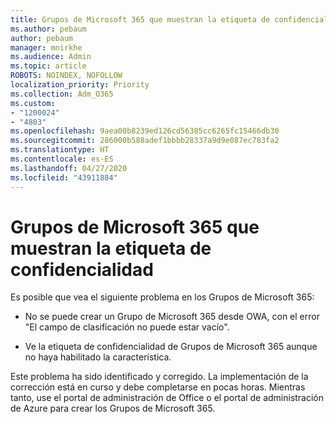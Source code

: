 ```yaml
---
title: Grupos de Microsoft 365 que muestran la etiqueta de confidencialidad
ms.author: pebaum
author: pebaum
manager: mnirkhe
ms.audience: Admin
ms.topic: article
ROBOTS: NOINDEX, NOFOLLOW
localization_priority: Priority
ms.collection: Adm_O365
ms.custom:
- "1200024"
- "4803"
ms.openlocfilehash: 9aea00b8239ed126cd56385cc6265fc15466db30
ms.sourcegitcommit: 286000b588adef1bbbb28337a9d9e087ec783fa2
ms.translationtype: HT
ms.contentlocale: es-ES
ms.lasthandoff: 04/27/2020
ms.locfileid: "43911884"
---
```

# <a name="microsoft-365-groups-showing-sensitivity-label"></a>Grupos de Microsoft 365 que muestran la etiqueta de confidencialidad

Es posible que vea el siguiente problema en los Grupos de Microsoft 365:

- No se puede crear un Grupo de Microsoft 365 desde OWA, con el error "El campo de clasificación no puede estar vacío".

- Ve la etiqueta de confidencialidad de Grupos de Microsoft 365 aunque no haya habilitado la característica.

Este problema ha sido identificado y corregido. La implementación de la corrección está en curso y debe completarse en pocas horas. Mientras tanto, use el portal de administración de Office o el portal de administración de Azure para crear los Grupos de Microsoft 365.  
